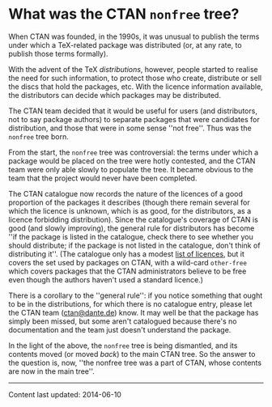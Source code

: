 # What was the CTAN `nonfree` tree?

When CTAN was founded, in the 1990s, it was unusual to publish
the terms under which a TeX-related package was distributed (or, at
any rate, to publish those terms formally).

With the advent of the TeX _distributions_, however, people
started to realise the need for such information, to protect those who
create, distribute or sell the discs that hold the packages, etc.
With the licence information available, the distributors can decide
which packages may be distributed.

The CTAN team decided that it would be useful for users (and
distributors, not to say package authors) to separate packages that
were candidates for distribution, and those that were in some sense
''not free''.  Thus was the `nonfree` tree born.

From the start, the `nonfree` tree was controversial: the terms
under which a package would be placed on the tree were hotly
contested, and the CTAN team were only able slowly to populate
the tree.  It became obvious to the team that the project would never
have been completed.

The CTAN catalogue now records the nature of the licences of a
good proportion of the packages it describes (though there remain
several for which the licence is unknown, which is as good, for the
distributors, as a licence forbidding distribution).  Since the
catalogue's coverage of CTAN is good (and slowly improving),
the general rule for distributors has become
''if the package is listed in the catalogue, check there to see
whether you should distribute; if the package is not listed in the
catalogue, don't think of distributing it''.
(The catalogue only has a modest 
[list of licences](https://ctan.org/license/), but it covers the set used
by packages on CTAN, with a wild-card `other-free`
which covers packages that the CTAN administrators believe to
be free even though the authors haven't used a standard licence.)

There is a corollary to the ''general rule'': if you notice something
that ought to be in the distributions, for which there is no catalogue
entry, please let the CTAN team (<a href="mailto:ctan@dante.de">ctan@dante.de</a>) know.
It may well be that the package has simply been missed, but some aren't
catalogued because there's no documentation and the team just doesn't
understand the package.

In the light of the above, the `nonfree` tree is being
dismantled, and its contents moved (or moved _back_) to the main
CTAN tree.  So the answer to the question is, now, ''the
nonfree tree was a part of CTAN, whose contents are now in
the main tree''.


----

Content last updated: 2014-06-10
